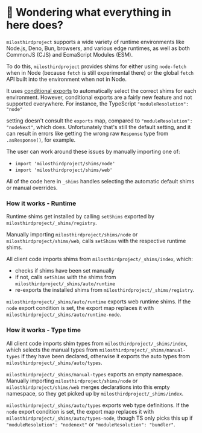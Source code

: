 # 👋 Wondering what everything in here does?

`milosthirdproject` supports a wide variety of runtime environments like Node.js, Deno, Bun, browsers, and various
edge runtimes, as well as both CommonJS (CJS) and EcmaScript Modules (ESM).

To do this, `milosthirdproject` provides shims for either using `node-fetch` when in Node (because `fetch` is still experimental there) or the global `fetch` API built into the environment when not in Node.

It uses [conditional exports](https://nodejs.org/api/packages.html#conditional-exports) to
automatically select the correct shims for each environment. However, conditional exports are a fairly new
feature and not supported everywhere. For instance, the TypeScript `"moduleResolution": "node"`

setting doesn't consult the `exports` map, compared to `"moduleResolution": "nodeNext"`, which does.
Unfortunately that's still the default setting, and it can result in errors like
getting the wrong raw `Response` type from `.asResponse()`, for example.

The user can work around these issues by manually importing one of:

- `import 'milosthirdproject/shims/node'`
- `import 'milosthirdproject/shims/web'`

All of the code here in `_shims` handles selecting the automatic default shims or manual overrides.

### How it works - Runtime

Runtime shims get installed by calling `setShims` exported by `milosthirdproject/_shims/registry`.

Manually importing `milosthirdproject/shims/node` or `milosthirdproject/shims/web`, calls `setShims` with the respective runtime shims.

All client code imports shims from `milosthirdproject/_shims/index`, which:

- checks if shims have been set manually
- if not, calls `setShims` with the shims from `milosthirdproject/_shims/auto/runtime`
- re-exports the installed shims from `milosthirdproject/_shims/registry`.

`milosthirdproject/_shims/auto/runtime` exports web runtime shims.
If the `node` export condition is set, the export map replaces it with `milosthirdproject/_shims/auto/runtime-node`.

### How it works - Type time

All client code imports shim types from `milosthirdproject/_shims/index`, which selects the manual types from `milosthirdproject/_shims/manual-types` if they have been declared, otherwise it exports the auto types from `milosthirdproject/_shims/auto/types`.

`milosthirdproject/_shims/manual-types` exports an empty namespace.
Manually importing `milosthirdproject/shims/node` or `milosthirdproject/shims/web` merges declarations into this empty namespace, so they get picked up by `milosthirdproject/_shims/index`.

`milosthirdproject/_shims/auto/types` exports web type definitions.
If the `node` export condition is set, the export map replaces it with `milosthirdproject/_shims/auto/types-node`, though TS only picks this up if `"moduleResolution": "nodenext"` or `"moduleResolution": "bundler"`.
